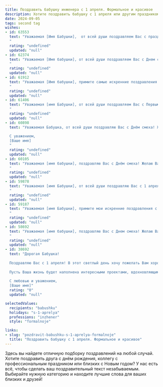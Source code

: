 ```yaml
---
title: Поздравить бабушку инженера с 1 апреля. Формальное и красивое
description: Хотите поздравить бабушку с 1 апреля или другим праздником? Наш ИИ создаст незабываемое поздравление, а вы обязательно выделитесь среди других.  
date: 2024-09-05
tags: second tag
wishes:
- id: 63553
  text: "Уважаемая [Имя Бабушки],  от всей души поздравляем Вас с праздником 1 апреля! Желаем Вам крепкого здоровья,  неиссякаемой энергии и  веселого настроения. Пусть каждый день будет наполнен  радостью и  успехами, а  Ваша  мудрость и  опыт  всегда будут  в  почёте!
  "
  rating: "undefined"
  updated: "null"
- id: 62374
  text: "Уважаемая [Имя бабушки], от всей души поздравляем Вас с Днем смеха! Желаем Вам, чтобы этот день был наполнен радостью, юмором и приятными моментами. Пусть Ваша мудрость и инженерный талант всегда будут источником вдохновения для нас. Здоровья Вам, благополучия и  многих счастливых лет!
  "
  rating: "undefined"
  updated: "null"
- id: 61912
  text: "Уважаемая [Имя бабушки], примите самые искренние поздравления с Днём смеха! Желаю Вам крепкого здоровья, оптимизма, весеннего настроения и  ярких моментов в жизни. Пусть Ваш богатый инженерный опыт и знания всегда приносят Вам удовлетворение и радость. С праздником!
  "
  rating: "undefined"
  updated: "null"
- id: 61406
  text: "Уважаемая [имя Бабушки], от всей души поздравляем Вас с Первым апреля! Желаем Вам крепкого здоровья, оптимизма и ярких впечатлений в этот весенний день. Пусть Ваш богатый инженерный опыт и талант продолжают приносить пользу и вдохновение!
  "
  rating: "undefined"
  updated: "null"
- id: 60898
  text: "Уважаемая Бабушка, от всей души поздравляю Вас с Днём смеха! Желаю Вам крепкого здоровья, бодрости духа и бесконечного оптимизма. Пусть Ваша жизнь будет наполнена радостью, теплом и любовью близких.
  
  С уважением,
  [Ваше имя]
  "
  rating: "undefined"
  updated: "null"
- id: 60105
  text: "Уважаемая [имя бабушки], поздравляю Вас с Днём смеха! Желаю Вам крепкого здоровья, оптимизма и хорошего настроения. Пусть этот день принесет Вам много радости и позитивных эмоций!
  "
  rating: "undefined"
  updated: "null"
- id: 59878
  text: "Уважаемая [имя Бабушки], от всей души поздравляю Вас с 1 апреля! Желаю Вам крепкого здоровья, бодрости духа и творческого вдохновения. Пусть Ваш богатый инженерный опыт и талант всегда приносят Вам удовлетворение и радость. Счастья и благополучия в этот день и всегда!
  "
  rating: "undefined"
  updated: "null"
- id: 59187
  text: "Уважаемая [имя Бабушки], примите мои искренние поздравления с Днём инженера! Желаю Вам крепкого здоровья, неиссякаемой энергии, новых творческих идей и успехов во всех начинаниях! Пусть каждый день приносит Вам радость и удовлетворение от Вашей профессиональной деятельности.
  "
  rating: "undefined"
  updated: "null"
- id: 58692
  text: "Уважаемая [имя бабушки], поздравляю Вас с Днем смеха! Желаю Вам крепкого здоровья, благополучия и оптимизма. Пусть Ваш инженерный талант и богатый опыт приносят Вам радость и удовлетворение. Счастья Вам и долгих лет жизни!
  "
  rating: "undefined"
  updated: "null"
- id: 38692
  text: "Дорогая Бабушка!
  
  Поздравляю Вас с 1 апреля! В этот светлый день хочу пожелать Вам хорошего настроения, радости и море улыбок. Как инженер, Вы всегда находили уникальные решения и создавали что-то прекрасное, и я уверен(а), что аналогично, Вы способны находить радость в каждом дне.
  
  Пусть Ваша жизнь будет наполнена интересными проектами, вдохновляющими идеями и теплом близких. Желаю здоровья, благополучия и новых творческих свершений!
  
  С любовью и уважением,
  [Ваше имя]"
  rating: "0"
  updated: "null"

selectedValues:
  recipients: "babushku"
  holidays: "s-1-aprelya"
  professions: "inzhener"
  style: "formalnoje"

links:
- slug: "pozdravit-babushku-s-1-aprelya-formalnoje"
  title: "Поздравить бабушку с 1 апреля. Формальное и красивое"
---
```


Здесь вы найдете отличную подборку поздравлений на любой случай. 
Хотите поздравить друга с днём рождения, коллегу с профессиональным праздником или близких с Новым годом? У нас есть всё, чтобы сделать ваш поздравительный текст незабываемым. Выбирайте нужную категорию и находите лучшие слова для ваших близких и друзей!
